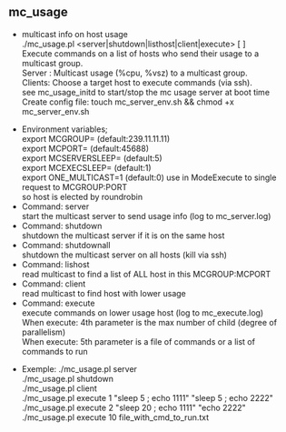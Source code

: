 ## mc_usage
* multicast info on host usage  
./mc_usage.pl <server|shutdown|listhost|client|execute> \[<degree of parallelism> <commands file or commands>\]  
	Execute commands on a list of hosts who send their usage to a multicast group.  
	Server : Multicast usage (%cpu, %vsz) to a multicast group.  
	Clients: Choose a target host to execute commands (via ssh).  
	see mc_usage_initd to start/stop the mc usage server at boot time  
	Create config file: touch mc_server_env.sh && chmod +x mc_server_env.sh  

-	Environment variables;  
		export MCGROUP=<MulticastGroup> (default:239.11.11.11)  
		export MCPORT=<MulticastPort> (default:45688)  
		export MCSERVERSLEEP=<sleep time for mc server> (default:5)  
		export MCEXECSLEEP=<sleep time for wait child in ModeExecute> (default:1)  
		export ONE_MULTICAST=1 (default:0) use in ModeExecute to single request to MCGROUP:PORT  
				so host is elected by roundrobin  
-	Command: server  
		start the multicast server to send usage info (log to mc_server.log)  
-	Command: shutdown  
		shutdown the multicast server if it is on the same host  
-	Command: shutdownall  
		shutdown the multicast server on all hosts (kill via ssh)  
-	Command: lishost  
		read multicast to find a list of ALL host in this MCGROUP:MCPORT  
-	Command: client  
		read multicast to find host with lower usage  
-	Command: execute  
		execute commands on lower usage host (log to mc_execute.log)  
		When execute: 4th parameter is the max number of child (degree of parallelism)  
		When execute: 5th parameter is a file of commands or a list of commands to run  

* Exemple:
./mc_usage.pl server  
./mc_usage.pl shutdown  
./mc_usage.pl client  
./mc_usage.pl execute 1 "sleep 5 ; echo 1111" "sleep 5 ; echo 2222"  
./mc_usage.pl execute 2 "sleep 20 ; echo 1111" "echo 2222"  
./mc_usage.pl execute 10 file_with_cmd_to_run.txt  

